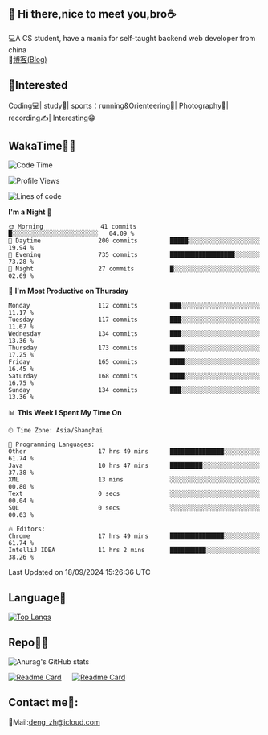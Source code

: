 👋 Hi there,nice to meet you,bro☕
---
💻A CS student, have a mania for self-taught backend web developer from china   
📌[博客(Blog)](https://github.com/HealUP/MyBlog)

 <!-- waka-box start -->
 <!-- waka-box end -->
 
🧲**Interested**
--
Coding💻| study📖| sports：running&Orienteering🏃‍| Photography📸| recording✍️| Interesting😁

WakaTime👨‍💻
---
<!--START_SECTION:waka-->
![Code Time](http://img.shields.io/badge/Code%20Time-1%2C835%20hrs%2030%20mins-blue)

![Profile Views](http://img.shields.io/badge/Profile%20Views-0-blue)

![Lines of code](https://img.shields.io/badge/From%20Hello%20World%20I%27ve%20Written-205.0%20thousand%20lines%20of%20code-blue)

**I'm a Night 🦉** 

```text
🌞 Morning                41 commits          █░░░░░░░░░░░░░░░░░░░░░░░░   04.09 % 
🌆 Daytime                200 commits         █████░░░░░░░░░░░░░░░░░░░░   19.94 % 
🌃 Evening                735 commits         ██████████████████░░░░░░░   73.28 % 
🌙 Night                  27 commits          █░░░░░░░░░░░░░░░░░░░░░░░░   02.69 % 
```
📅 **I'm Most Productive on Thursday** 

```text
Monday                   112 commits         ███░░░░░░░░░░░░░░░░░░░░░░   11.17 % 
Tuesday                  117 commits         ███░░░░░░░░░░░░░░░░░░░░░░   11.67 % 
Wednesday                134 commits         ███░░░░░░░░░░░░░░░░░░░░░░   13.36 % 
Thursday                 173 commits         ████░░░░░░░░░░░░░░░░░░░░░   17.25 % 
Friday                   165 commits         ████░░░░░░░░░░░░░░░░░░░░░   16.45 % 
Saturday                 168 commits         ████░░░░░░░░░░░░░░░░░░░░░   16.75 % 
Sunday                   134 commits         ███░░░░░░░░░░░░░░░░░░░░░░   13.36 % 
```


📊 **This Week I Spent My Time On** 

```text
🕑︎ Time Zone: Asia/Shanghai

💬 Programming Languages: 
Other                    17 hrs 49 mins      ███████████████░░░░░░░░░░   61.74 % 
Java                     10 hrs 47 mins      █████████░░░░░░░░░░░░░░░░   37.38 % 
XML                      13 mins             ░░░░░░░░░░░░░░░░░░░░░░░░░   00.80 % 
Text                     0 secs              ░░░░░░░░░░░░░░░░░░░░░░░░░   00.04 % 
SQL                      0 secs              ░░░░░░░░░░░░░░░░░░░░░░░░░   00.03 % 

🔥 Editors: 
Chrome                   17 hrs 49 mins      ███████████████░░░░░░░░░░   61.74 % 
IntelliJ IDEA            11 hrs 2 mins       ██████████░░░░░░░░░░░░░░░   38.26 % 
```


 Last Updated on 18/09/2024 15:26:36 UTC
<!--END_SECTION:waka-->

Language🚀
---
[![Top Langs](https://github-readme-stats.vercel.app/api/top-langs/?username=HealUP&layout=compact&hide_border=true)](https://github.com/HealUP)

Repo🧑‍💻
---
![Anurag's GitHub stats](https://github-readme-stats.vercel.app/api?username=HealUP&count_private=true&show_icons=true&theme=gruvbox&hide_border=true) 

[![Readme Card](https://github-readme-stats.vercel.app/api/pin/?username=HealUP&repo=InternetEy&theme=transparent)](https://github.com/HealUP/InternetEy) &emsp;
[![Readme Card](https://github-readme-stats.vercel.app/api/pin/?username=HealUP&repo=CampusExperience&theme=transparent)](https://github.com/HealUP/CampusExperience)


Contact me📱:
---
📮Mail:deng_zh@icloud.com  
